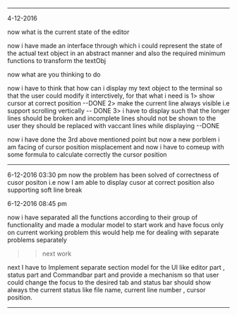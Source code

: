 --------------------------------------------------------------------------------------------------------------------------------------------------
4-12-2016

now what is the current state of the editor

now i have made an interface through which i could represent the state of the actual text object in an abstract manner and also the required minimum functions to transform the textObj

now what are you thinking to do 

now i have to think that how can i display my text object to the terminal so that the user could modify it interctively, for that what i need is
 1> show cursor at correct position --DONE
 2> make the current line always visible i.e support scrolling vertically -- DONE 
 3> i have to display such that the longer lines should be broken and incomplete lines should not be shown to the user they should be replaced with   vaccant lines while displaying --DONE


now i have done the 3rd above mentioned point but now a new porblem i am facing of cursor position misplacement and now i have to comeup with some formula to calculate correctly the cursor position

--------------------------------------------------------------------------------------------------------------------------------------------------

6-12-2016 03:30 pm
 now the problem has been solved of correctness of cusor positon i.e now I am able to display cusor at correct position also supporting soft line break

6-12-2016 08:45 pm


now i have separated all the functions according to their group of functionality and made a modular model to start work and have focus only on current working problem this would help me for dealing with separate problems separately

>> next work

next I have to Implement separate section model for the UI like editor part , status part and Commandbar part and provide a mechanism so that user could change the focus to the desired tab and status bar should show always the current status like file name, current line number , cursor position.



--------------------------------------------------------------------------------------------------------------------------------------------------

